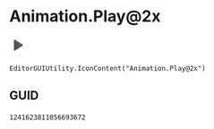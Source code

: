 # Animation.Play@2x
![](/img/Animation.Play@2x.png)

``` CSharp
EditorGUIUtility.IconContent("Animation.Play@2x")
```
## GUID
```
1241623811056693672
```

